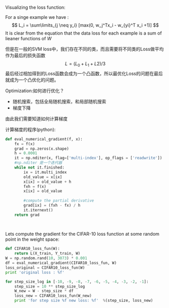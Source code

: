 Visualizing the loss function:

For a singe example we have :
$$
L_i = \sum\limits_{j \neq y_i} [max(0, w_j^Tx_i - w_{yi}^T x_i +1)]
$$
It is clear from the equation that the data loss for each example is a sum of lieaner functions of $W$

但是在一般的SVM loss中，我们存在不同的类，而且需要将不同类的Loss做平均作为最后的损失函数
$$
L = (L_0+L_1+L2)/3
$$
最后经过相加得到的Loss函数会成为一个凸函数，所以最优化Loss的问题在最后就成为一个凸优化的问题。



Optimization:如何进行优化？

* 随机搜索，包括全局随机搜索，和局部随机搜索
* 梯度下降

由此我们需要知道如何计算梯度

计算梯度的程序(python):

```python
def eval_numerical_gradient(f, x):
    fx = f(x)
    grad = np.zeros(x.shape)
    h = 0.0001
    it = np.nditer(x, flag=['multi-index'], op_flags = ['readwrite'])
    #np.nditer 是一个迭代器
    while not it.finished:
        ix = it.multi_index
        old_value = x[ix]
        x[ix] = old_value + h 
        fxh = f(x)
        x[ix] = old_value
        
        #compute the partial derivative
        grad[ix] = (fxh - fx) / h
        it.iternext()
    return grad
        
    
```

Lets compute the gradient for the CIFAR-10 loss function at some random point in the weight space:

```python
def CIFAR10_loss_fun(W):
    return L(X_train, Y_train, W)
W = np.random.rand(10, 3073) * 0.001
df = eval_numerical_gradient(CIFAR10_loss_fun, W)
loss_original = CIFAR10_loss_fun(W)
print 'original loss : %f'

for step_size_log in [-10, -9, -8, -7, -6, -5, -4, -3, -2, -1]:
    step_size = 10 ** step_size_log
    W_new = W - step_size * df
    loss_new = CIFAR10_loss_fun(W_new)
    print 'for step size %f new loss: %f'  %(step_size, loss_new)
```

